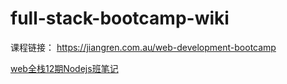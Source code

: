# full-stack-bootcamp-wiki
课程链接： https://jiangren.com.au/web-development-bootcamp

[web全栈12期Nodejs班笔记](匠人web全栈12期N笔记.md)